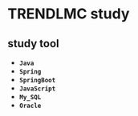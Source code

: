 # <b> TRENDLMC study
  
  
  ## study tool
  - `Java`
   - `Spring`
  - `SpringBoot`
  - `JavaScript`
  - `My_SQL`
  - `Oracle`
